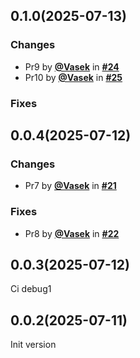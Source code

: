## 0.1.0(2025-07-13)
### Changes
* Pr9 by [**@Vasek**](https://github.com/Vasek-gh) in [**#24**](https://github.com/Vasek-gh/Test/pull/24)
* Pr10 by [**@Vasek**](https://github.com/Vasek-gh) in [**#25**](https://github.com/Vasek-gh/Test/pull/25)
### Fixes
## 0.0.4(2025-07-12)
### Changes
* Pr7 by [**@Vasek**](https://github.com/Vasek-gh) in [**#21**](https://github.com/Vasek-gh/Test/pull/21)
### Fixes
* Pr8 by [**@Vasek**](https://github.com/Vasek-gh) in [**#22**](https://github.com/Vasek-gh/Test/pull/22)
## 0.0.3(2025-07-12)
Ci debug1
## 0.0.2(2025-07-11)
Init version
